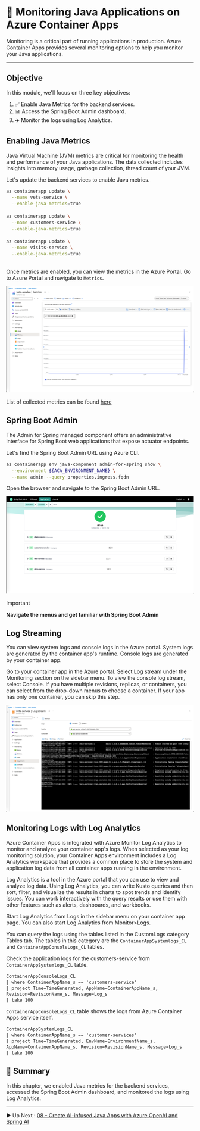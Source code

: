 # :rocket: Monitoring Java Applications on Azure Container Apps

Monitoring is a critical part of running applications in production. Azure Container Apps provides several monitoring options to help you monitor your Java applications.

---

## Objective

In this module, we'll focus on three key objectives:
1. :white_check_mark: Enable Java Metrics for the backend services.
2. :bar_chart: Access the Spring Boot Admin dashboard.
3. :airplane: Monitor the logs using Log Analytics.

## Enabling Java Metrics

Java Virtual Machine (JVM) metrics are critical for monitoring the health and performance of your Java applications. The
data collected includes insights into memory usage, garbage collection, thread count of your JVM.

Let's update the backend services to enable Java metrics.

```bash
az containerapp update \
  --name vets-service \
  --enable-java-metrics=true
  
az containerapp update \
  --name customers-service \
  --enable-java-metrics=true

az containerapp update \
  --name visits-service \
  --enable-java-metrics=true
  
```

Once metrics are enabled, you can view the metrics in the Azure Portal. Go to Azure Portal and navigate to `Metrics`.

![Java Metrics on Azure Container Apps](images/metrics-1.png)

List of collected metrics can be
found [here](https://learn.microsoft.com/en-us/azure/container-apps/java-metrics?tabs=create&pivots=azure-cli#collected-metrics)

## Spring Boot Admin

The Admin for Spring managed component offers an administrative interface for Spring Boot web applications that expose
actuator endpoints.

Let's find the Spring Boot Admin URL using Azure CLI.

```bash
az containerapp env java-component admin-for-spring show \
  --environment ${ACA_ENVIRONMENT_NAME} \
  --name admin --query properties.ingress.fqdn
```

Open the browser and navigate to the Spring Boot Admin URL.

![Spring Boot Admin](images/bootadmin.png)

> [!IMPORTANT]
> **Navigate the menus and get familiar with Spring Boot Admin**

## Log Streaming

You can view system logs and console logs in the Azure portal. System logs are generated by the container app's runtime. Console logs are generated by your container app.

Go to your container app in the Azure portal. Select Log stream under the Monitoring section on the sidebar menu. To view the console log stream, select Console. If you have multiple revisions, replicas, or containers, you can select from the drop-down menus to choose a container. If your app has only one container, you can skip this step.

![Spring Boot Admin](images/logstream.png)

## Monitoring Logs with Log Analytics

Azure Container Apps is integrated with Azure Monitor Log Analytics to monitor and analyze your container app's logs.
When selected as your log monitoring solution, your Container Apps environment includes a Log Analytics workspace that
provides a common place to store the system and application log data from all container apps running in the environment.

Log Analytics is a tool in the Azure portal that you can use to view and analyze log data. Using Log Analytics, you can
write Kusto queries and then sort, filter, and visualize the results in charts to spot trends and identify issues. You
can work interactively with the query results or use them with other features such as alerts, dashboards, and workbooks.

Start Log Analytics from Logs in the sidebar menu on your container app page. You can also start Log Analytics from
Monitor>Logs.

You can query the logs using the tables listed in the CustomLogs category Tables tab. The tables in this category are
the `ContainerAppSystemlogs_CL` and `ContainerAppConsoleLogs_CL` tables.

Check the application logs for the customers-service from `ContainerAppSystemlogs_CL` table.

```kql
ContainerAppConsoleLogs_CL
| where ContainerAppName_s == 'customers-service'
| project Time=TimeGenerated, AppName=ContainerAppName_s, Revision=RevisionName_s, Message=Log_s
| take 100
```

`ContainerAppConsoleLogs_CL` table shows the logs from Azure Container Apps service itself.

```kql
ContainerAppSystemLogs_CL
| where ContainerAppName_s == 'customer-services'
| project Time=TimeGenerated, EnvName=EnvironmentName_s, AppName=ContainerAppName_s, Revision=RevisionName_s, Message=Log_s
| take 100
```

## :notebook_with_decorative_cover: Summary

In this chapter, we enabled Java metrics for the backend services, accessed the Spring Boot Admin dashboard, and monitored the logs using Log Analytics. 

---

:arrow_forward: Up
Next  : [08 - Create AI-infused Java Apps with Azure OpenAI and Spring AI](../08-AI-with-java/README.md)

